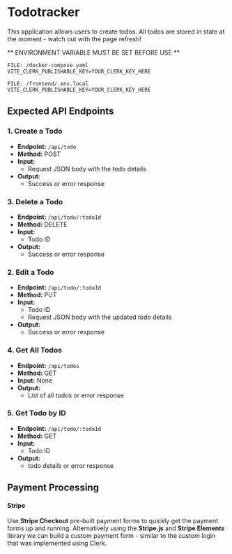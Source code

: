 
# Todotracker

This application allows users to create todos. All todos are stored in state at the moment - watch out with the page refresh! 


** ENVIRONMENT VARIABLE MUST BE SET BEFORE USE **
```
FILE: /docker-compose.yaml
VITE_CLERK_PUBLISHABLE_KEY=YOUR_CLERK_KEY_HERE

FILE: /frontend/.env.local
VITE_CLERK_PUBLISHABLE_KEY=YOUR_CLERK_KEY_HERE
```

## Expected API Endpoints

### 1. Create a Todo
- **Endpoint:** `/api/todo`
- **Method:** POST
- **Input:**
	- Request JSON body with the todo details
- **Output:**
	- Success or error response 
### 3. Delete a Todo
- **Endpoint:** `/api/todo/:todoId`
- **Method:** DELETE
- **Input:**
	- Todo ID
- **Output:**
	- Success or error response
### 2. Edit a Todo
- **Endpoint:** `/api/todo/:todoId`
- **Method:** PUT
- **Input:**
	- Todo ID
	- Request JSON body with the updated todo details
- **Output:**
	- Success or error response
### 4. Get All Todos
- **Endpoint:** `/api/todos`
- **Method:** GET
- **Input:** None
- **Output:**
  - List of all todos or error response

### 5. Get Todo by ID
- **Endpoint:** `/api/todo/:todoId`
- **Method:** GET
- **Input:**
  - Todo ID
- **Output:**
  - todo details or error response


## Payment Processing

#### Stripe
Use **Stripe Checkout** pre-built payment forms to quickly get the payment forms up and running.  Alternatively using the **Stripe.js** and **Stripe Elements** library we can build a custom payment form - similar to the custom login that was implemented using Clerk.
